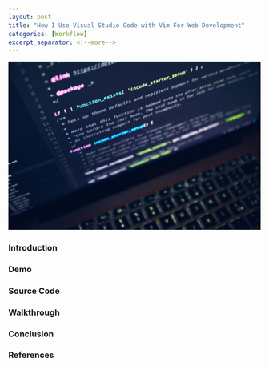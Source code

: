 ```yaml
---
layout: post
title: "How I Use Visual Studio Code with Vim For Web Development"
categories: [Workflow]
excerpt_separator: <!--more-->
---
```

![Angular Component](/public/sorting/coding.jpg "An image of components of a camera, depicting how small things.")
<!--more-->

### Introduction
### Demo
### Source Code 
### Walkthrough
### Conclusion
### References